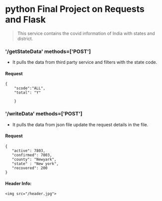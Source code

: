 # python Final Project on Requests and Flask

>This service contains the covid information of India with states and district.
### '/getStateData' methods=['POST']
* It pulls the data from third party service and filters with the state code.
#### Request
```
{
	"scode":"ALL",
	"total": "Y"
	
	}
```

### '/writeData' methods=['POST']
* It pulls the data from json file update the request details in the file.
#### Request
```
{
   "active": 7803,
   "confirmed": 7803,
   "county": "Newyark",
   "state" : "New york",
   "recovered": 200
}
```

#### Header Info:
```
<img src="/header.jpg">
```
